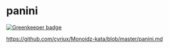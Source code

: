 # panini

[![Greenkeeper badge](https://badges.greenkeeper.io/christophehurpeau/kata-panini.svg)](https://greenkeeper.io/)

https://github.com/cyriux/Monoidz-kata/blob/master/panini.md
